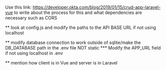 Use this link: https://developer.okta.com/blog/2019/01/15/crud-app-laravel-vue
to write about the process for this and what dependencies are necessary such as CORS

** look at config.js and modify the paths to the API BASE URL if not using localhost

** modify database connection to work outside of sqlite/make the DB_DATABASE path in the .env file NOT static
	*** Modify the APP_URL field if not using localhost in .env

** mention how client is in Vue and server is in Laravel
